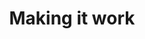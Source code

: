 ---
pid: pt163
title: Making it work
location_transcription: FDR Park
coordinates: "[-75.178756724332, 39.90440323814]"
zipcode: 
gen_neighborhood: 
neighborhood: 
outside_phl: 
age: '65'
age_range: 60-69
instagram: 
image_file_name: pt_163.jpg
proposal_transcription: "#NAME?"
topic: Industrial
topic_summary: '0'
type: Other No Form
keywords_other: 
credit: Mike Wroncki
image_labels: Construction worker
twitter: 
facebook: 
permalink: "/monuments/pt163/"
layout: item-page
---